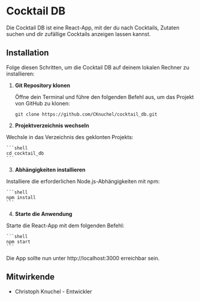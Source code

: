 # Cocktail DB

Die Cocktail DB ist eine React-App, mit der du nach Cocktails, Zutaten suchen und dir zufällige Cocktails anzeigen lassen kannst.

## Installation

Folge diesen Schritten, um die Cocktail DB auf deinem lokalen Rechner zu installieren:

1. **Git Repository klonen**

   Öffne dein Terminal und führe den folgenden Befehl aus, um das Projekt von GitHub zu klonen:

   ```shell
   git clone https://github.com/CKnuchel/cocktail_db.git
	```
	
2. **Projektverzeichnis wechseln**

Wechsle in das Verzeichnis des geklonten Projekts:

	```shell
	cd cocktail_db
	```
	
3. **Abhängigkeiten installieren**

Installiere die erforderlichen Node.js-Abhängigkeiten mit npm:

	```shell
	npm install
	```
	
4. **Starte die Anwendung**

Starte die React-App mit dem folgenden Befehl:

	```shell
	npm start
	```
	
Die App sollte nun unter http://localhost:3000 erreichbar sein.

## Mitwirkende
- Christoph Knuchel - Entwickler

